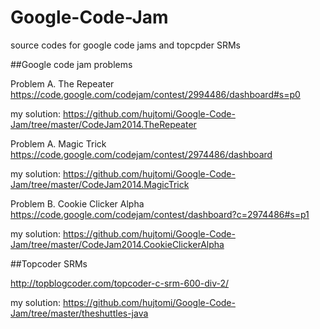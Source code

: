# Google-Code-Jam
source codes for google code jams and topcpder SRMs

##Google code jam problems

Problem A. The Repeater
https://code.google.com/codejam/contest/2994486/dashboard#s=p0

my solution:
https://github.com/hujtomi/Google-Code-Jam/tree/master/CodeJam2014.TheRepeater

Problem A. Magic Trick
https://code.google.com/codejam/contest/2974486/dashboard

my solution:
https://github.com/hujtomi/Google-Code-Jam/tree/master/CodeJam2014.MagicTrick

Problem B. Cookie Clicker Alpha
https://code.google.com/codejam/contest/dashboard?c=2974486#s=p1

my solution:
https://github.com/hujtomi/Google-Code-Jam/tree/master/CodeJam2014.CookieClickerAlpha

##Topcoder SRMs

http://topblogcoder.com/topcoder-c-srm-600-div-2/

my solution:
https://github.com/hujtomi/Google-Code-Jam/tree/master/theshuttles-java
